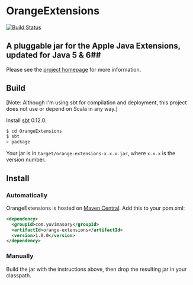 # OrangeExtensions #

[![Build Status](http://ci.yuvimasory.com/job/OrangeExtensions/badge/icon)](http://ci.yuvimasory.com/job/OrangeExtensions/)

## A pluggable jar for the Apple Java Extensions, updated for Java 5 &  6##

Please see the [project homepage](http://ymasory.github.com/OrangeExtensions/) for more information.

## Build ##
[Note: Although I'm using sbt for compilation and deployment, this project does not use or depend on Scala in any way.]

Install [sbt](https://github.com/harrah/xsbt/wiki/Getting-Started-Setup) 0.12.0.

```sh
$ cd OrangeExtensions
$ sbt
> package
```

Your jar is in `target/orange-extensions-x.x.x.jar`, where `x.x.x` is the version number.

## Install ##

### Automatically ###
OrangeExtensions is hosted on [Maven Central](http://central.maven.org/maven2/com/yuvimasory/orange-extensions/).
Add this to your pom.xml:

```xml
<dependency>
  <groupId>com.yuvimasory</groupId>
  <artifactId>orange-extensions</artifactId>
  <version>1.0.0</version>
</dependency>
```

### Manually ###
Build the jar with the instructions above, then drop the resulting jar in your classpath.
